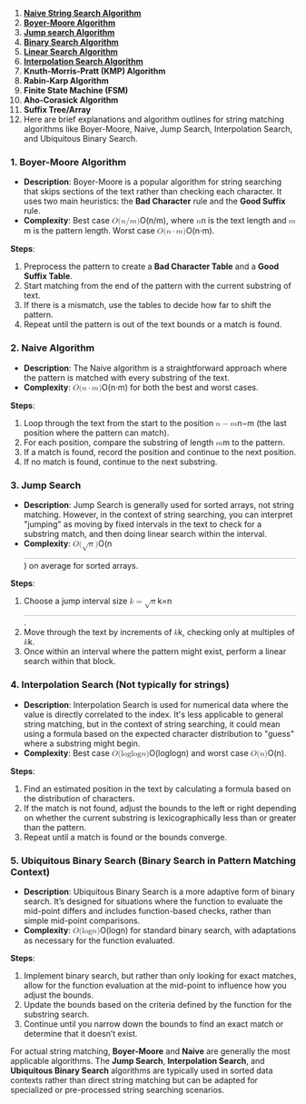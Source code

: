 
1. [**Naive String Search Algorithm**](naive/README.md)
2. [**Boyer-Moore Algorithm**](Boyer-Moore/README.md)
3. [**Jump search Algorithm**](jump/README.md)
4. [**Binary Search Algorithm**](binary/README.md)
5. [**Linear Search Algorithm**](linear/README.md)
6. [**Interpolation Search Algorithm**](interpolation/README.md)
7. **Knuth-Morris-Pratt (KMP) Algorithm**
8. **Rabin-Karp Algorithm**
9. **Finite State Machine (FSM)**
10. **Aho-Corasick Algorithm**
11. **Suffix Tree/Array**
12. Here are brief explanations and algorithm outlines for string matching algorithms like Boyer-Moore, Naive, Jump Search, Interpolation Search, and Ubiquitous Binary Search.

### 1. **Boyer-Moore Algorithm**

- **Description**: Boyer-Moore is a popular algorithm for string searching that skips sections of the text rather than checking each character. It uses two main heuristics: the **Bad Character** rule and the **Good Suffix** rule.
- **Complexity**: Best case <math xmlns="http://www.w3.org/1998/Math/MathML"><semantics><mrow><mi>O</mi><mo stretchy="false">(</mo><mi>n</mi><mi mathvariant="normal">/</mi><mi>m</mi><mo stretchy="false">)</mo></mrow><annotation encoding="application/x-tex">O(n/m)</annotation></semantics></math>O(n/m), where <math xmlns="http://www.w3.org/1998/Math/MathML"><semantics><mrow><mi>n</mi></mrow><annotation encoding="application/x-tex">n</annotation></semantics></math>n is the text length and <math xmlns="http://www.w3.org/1998/Math/MathML"><semantics><mrow><mi>m</mi></mrow><annotation encoding="application/x-tex">m</annotation></semantics></math>m is the pattern length. Worst case <math xmlns="http://www.w3.org/1998/Math/MathML"><semantics><mrow><mi>O</mi><mo stretchy="false">(</mo><mi>n</mi><mo>⋅</mo><mi>m</mi><mo stretchy="false">)</mo></mrow><annotation encoding="application/x-tex">O(n \cdot m)</annotation></semantics></math>O(n⋅m).

**Steps**:

1. Preprocess the pattern to create a **Bad Character Table** and a **Good Suffix Table**.
2. Start matching from the end of the pattern with the current substring of text.
3. If there is a mismatch, use the tables to decide how far to shift the pattern.
4. Repeat until the pattern is out of the text bounds or a match is found.

### 2. **Naive Algorithm**

- **Description**: The Naive algorithm is a straightforward approach where the pattern is matched with every substring of the text.
- **Complexity**: <math xmlns="http://www.w3.org/1998/Math/MathML"><semantics><mrow><mi>O</mi><mo stretchy="false">(</mo><mi>n</mi><mo>⋅</mo><mi>m</mi><mo stretchy="false">)</mo></mrow><annotation encoding="application/x-tex">O(n \cdot m)</annotation></semantics></math>O(n⋅m) for both the best and worst cases.

**Steps**:

1. Loop through the text from the start to the position <math xmlns="http://www.w3.org/1998/Math/MathML"><semantics><mrow><mi>n</mi><mo>−</mo><mi>m</mi></mrow><annotation encoding="application/x-tex">n - m</annotation></semantics></math>n−m (the last position where the pattern can match).
2. For each position, compare the substring of length <math xmlns="http://www.w3.org/1998/Math/MathML"><semantics><mrow><mi>m</mi></mrow><annotation encoding="application/x-tex">m</annotation></semantics></math>m to the pattern.
3. If a match is found, record the position and continue to the next position.
4. If no match is found, continue to the next substring.

### 3. **Jump Search**

- **Description**: Jump Search is generally used for sorted arrays, not string matching. However, in the context of string searching, you can interpret "jumping" as moving by fixed intervals in the text to check for a substring match, and then doing linear search within the interval.
- **Complexity**: <math xmlns="http://www.w3.org/1998/Math/MathML"><semantics><mrow><mi>O</mi><mo stretchy="false">(</mo><msqrt><mi>n</mi></msqrt><mo stretchy="false">)</mo></mrow><annotation encoding="application/x-tex">O(\sqrt{n})</annotation></semantics></math>O(n<svg xmlns="http://www.w3.org/2000/svg" width="400em" height="1.08em" viewbox="0 0 400000 1080" preserveaspectratio="xMinYMin slice"><path d="M95,702
c-2.7,0,-7.17,-2.7,-13.5,-8c-5.8,-5.3,-9.5,-10,-9.5,-14
c0,-2,0.3,-3.3,1,-4c1.3,-2.7,23.83,-20.7,67.5,-54
c44.2,-33.3,65.8,-50.3,66.5,-51c1.3,-1.3,3,-2,5,-2c4.7,0,8.7,3.3,12,10
s173,378,173,378c0.7,0,35.3,-71,104,-213c68.7,-142,137.5,-285,206.5,-429
c69,-144,104.5,-217.7,106.5,-221
l0 -0
c5.3,-9.3,12,-14,20,-14
H400000v40H845.2724
s-225.272,467,-225.272,467s-235,486,-235,486c-2.7,4.7,-9,7,-19,7
c-6,0,-10,-1,-12,-3s-194,-422,-194,-422s-65,47,-65,47z
M834 80h400000v40h-400000z"></path></svg>​) on average for sorted arrays.

**Steps**:

1. Choose a jump interval size <math xmlns="http://www.w3.org/1998/Math/MathML"><semantics><mrow><mi>k</mi><mo>=</mo><msqrt><mi>n</mi></msqrt></mrow><annotation encoding="application/x-tex">k = \sqrt{n}</annotation></semantics></math>k=n<svg xmlns="http://www.w3.org/2000/svg" width="400em" height="1.08em" viewbox="0 0 400000 1080" preserveaspectratio="xMinYMin slice"><path d="M95,702
c-2.7,0,-7.17,-2.7,-13.5,-8c-5.8,-5.3,-9.5,-10,-9.5,-14
c0,-2,0.3,-3.3,1,-4c1.3,-2.7,23.83,-20.7,67.5,-54
c44.2,-33.3,65.8,-50.3,66.5,-51c1.3,-1.3,3,-2,5,-2c4.7,0,8.7,3.3,12,10
s173,378,173,378c0.7,0,35.3,-71,104,-213c68.7,-142,137.5,-285,206.5,-429
c69,-144,104.5,-217.7,106.5,-221
l0 -0
c5.3,-9.3,12,-14,20,-14
H400000v40H845.2724
s-225.272,467,-225.272,467s-235,486,-235,486c-2.7,4.7,-9,7,-19,7
c-6,0,-10,-1,-12,-3s-194,-422,-194,-422s-65,47,-65,47z
M834 80h400000v40h-400000z"></path></svg>​.
2. Move through the text by increments of <math xmlns="http://www.w3.org/1998/Math/MathML"><semantics><mrow><mi>k</mi></mrow><annotation encoding="application/x-tex">k</annotation></semantics></math>k, checking only at multiples of <math xmlns="http://www.w3.org/1998/Math/MathML"><semantics><mrow><mi>k</mi></mrow><annotation encoding="application/x-tex">k</annotation></semantics></math>k.
3. Once within an interval where the pattern might exist, perform a linear search within that block.

### 4. **Interpolation Search** (Not typically for strings)

- **Description**: Interpolation Search is used for numerical data where the value is directly correlated to the index. It's less applicable to general string matching, but in the context of string searching, it could mean using a formula based on the expected character distribution to "guess" where a substring might begin.
- **Complexity**: Best case <math xmlns="http://www.w3.org/1998/Math/MathML"><semantics><mrow><mi>O</mi><mo stretchy="false">(</mo><mi>log</mi><mo>⁡</mo><mi>log</mi><mo>⁡</mo><mi>n</mi><mo stretchy="false">)</mo></mrow><annotation encoding="application/x-tex">O(\log \log n)</annotation></semantics></math>O(loglogn) and worst case <math xmlns="http://www.w3.org/1998/Math/MathML"><semantics><mrow><mi>O</mi><mo stretchy="false">(</mo><mi>n</mi><mo stretchy="false">)</mo></mrow><annotation encoding="application/x-tex">O(n)</annotation></semantics></math>O(n).

**Steps**:

1. Find an estimated position in the text by calculating a formula based on the distribution of characters.
2. If the match is not found, adjust the bounds to the left or right depending on whether the current substring is lexicographically less than or greater than the pattern.
3. Repeat until a match is found or the bounds converge.

### 5. **Ubiquitous Binary Search** (Binary Search in Pattern Matching Context)

- **Description**: Ubiquitous Binary Search is a more adaptive form of binary search. It’s designed for situations where the function to evaluate the mid-point differs and includes function-based checks, rather than simple mid-point comparisons.
- **Complexity**: <math xmlns="http://www.w3.org/1998/Math/MathML"><semantics><mrow><mi>O</mi><mo stretchy="false">(</mo><mi>log</mi><mo>⁡</mo><mi>n</mi><mo stretchy="false">)</mo></mrow><annotation encoding="application/x-tex">O(\log n)</annotation></semantics></math>O(logn) for standard binary search, with adaptations as necessary for the function evaluated.

**Steps**:

1. Implement binary search, but rather than only looking for exact matches, allow for the function evaluation at the mid-point to influence how you adjust the bounds.
2. Update the bounds based on the criteria defined by the function for the substring search.
3. Continue until you narrow down the bounds to find an exact match or determine that it doesn’t exist.

For actual string matching, **Boyer-Moore** and **Naive** are generally the most applicable algorithms. The **Jump Search**, **Interpolation Search**, and **Ubiquitous Binary Search** algorithms are typically used in sorted data contexts rather than direct string matching but can be adapted for specialized or pre-processed string searching scenarios.

